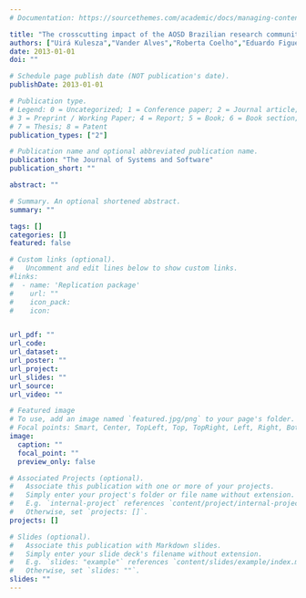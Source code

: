 ```yaml
---
# Documentation: https://sourcethemes.com/academic/docs/managing-content/

title: "The crosscutting impact of the AOSD Brazilian research community"
authors: ["Uirá Kulesza","Vander Alves","Roberta Coelho","Eduardo Figueiredo","Paulo Pires","Flávia Delicato","Eduardo Piveta","Carla Silva","Valter Camargo","Rosana Braga","Julio Leite","Sérgio Soares","Otávio Lemos","Nabor Mendonça","Thaís Batista","Rodrigo Bonifácio","Nélio Cacho","Lyrene Silva","Arndt Staa","Fábio Silveira","Marco Valente","Fernanda Alencar","Christina Chavez","Jaelson Castro","Ricardo Ramos","Rosangela Penteado","Cecília Rubira","Fernando Castor","Paulo Borba","Carlos Lucena","Paulo Masiero","Claudio Sant'anna","Fabiano Ferrari"]
date: 2013-01-01
doi: ""

# Schedule page publish date (NOT publication's date).
publishDate: 2013-01-01

# Publication type.
# Legend: 0 = Uncategorized; 1 = Conference paper; 2 = Journal article;
# 3 = Preprint / Working Paper; 4 = Report; 5 = Book; 6 = Book section;
# 7 = Thesis; 8 = Patent
publication_types: ["2"]

# Publication name and optional abbreviated publication name.
publication: "The Journal of Systems and Software"
publication_short: ""

abstract: ""

# Summary. An optional shortened abstract.
summary: ""

tags: []
categories: []
featured: false

# Custom links (optional).
#   Uncomment and edit lines below to show custom links.
#links:
#  - name: 'Replication package'
#    url: ""
#    icon_pack: 
#    icon: 


url_pdf: ""
url_code:
url_dataset:
url_poster: ""
url_project:
url_slides: ""
url_source:
url_video: ""

# Featured image
# To use, add an image named `featured.jpg/png` to your page's folder. 
# Focal points: Smart, Center, TopLeft, Top, TopRight, Left, Right, BottomLeft, Bottom, BottomRight.
image:
  caption: ""
  focal_point: ""
  preview_only: false

# Associated Projects (optional).
#   Associate this publication with one or more of your projects.
#   Simply enter your project's folder or file name without extension.
#   E.g. `internal-project` references `content/project/internal-project/index.md`.
#   Otherwise, set `projects: []`.
projects: []

# Slides (optional).
#   Associate this publication with Markdown slides.
#   Simply enter your slide deck's filename without extension.
#   E.g. `slides: "example"` references `content/slides/example/index.md`.
#   Otherwise, set `slides: ""`.
slides: ""
---
```

